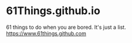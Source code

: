 # 61Things.github.io
61 things to do when you are bored. It's just a list.
https://www.61things.github.com
